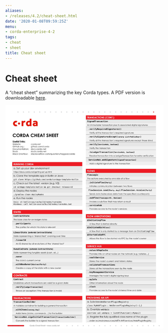 ```yaml
---
aliases:
- /releases/4.2/cheat-sheet.html
date: '2020-01-08T09:59:25Z'
menu:
- corda-enterprise-4-2
tags:
- cheat
- sheet
title: Cheat sheet
---
```



# Cheat sheet

A “cheat sheet” summarizing the key Corda types. A PDF version is downloadable [here](_static/corda-cheat-sheet.pdf).

![cheatsheet](resources/cheatsheet.jpg "cheatsheet")

